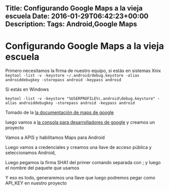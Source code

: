 Title: Configurando Google Maps a la vieja escuela
Date: 2016-01-29T06:42:23+00:00
Description: 
Tags: Android,Google Maps
---
# Configurando Google Maps a la vieja escuela

Primero necesitamos la firma de nuestro equipo, si estás en sistemas Xnix 
`keytool -list -v -keystore ~/.android/debug.keystore -alias androiddebugkey -storepass android -keypass android`

Si estás en Windows

`keytool -list -v -keystore "%USERPROFILE%\.android\debug.keystore" -alias androiddebugkey -storepass android -keypass android`

Tomado de la [la documentación de maps de google](https://developers.google.com/maps/documentation/android/signup)

luego vamos a [la consola para desarrolladores de google](https://console.developers.google.com/) y creamos un proyecto

Vamos a APIS y habilitamos Maps para Android

Luego vamos a credenciales y creamos una llave de acceso pública y seleccionamos Android,

Luego pegamos la firma SHA1 del primer comando separada con ; y luego el nombre del paquete que usamos 

Y eso es todo, generaremos una llave que luego podremos pegar como API_KEY en nuestro proyecto

